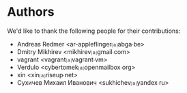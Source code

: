 Authors
=======
We'd like to thank the following people for their contributions:


- Andreas Redmer \<ar-appleflinger⒜abga∙be\>
- Dmitry Mikhirev \<mikhirev⒜gmail∙com\>
- vagrant \<vagrant⒜vagrant∙vm\>
- Verdulo \<cybertomek⒜openmailbox∙org\>
- xin \<xin⒜riseup∙net\>
- Сухичев Михаил Иванович \<sukhichev⒜yandex∙ru\>
